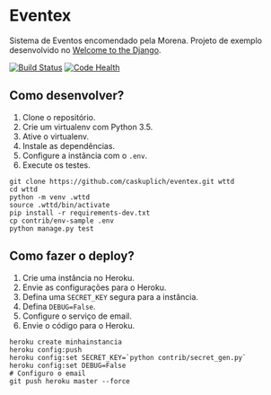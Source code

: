 # Eventex

Sistema de Eventos encomendado pela Morena. Projeto de exemplo desenvolvido no
[Welcome to the Django](http://welcometothedjango.com.br/).

[![Build Status](https://travis-ci.org/caskuplich/eventex.svg?branch=master)](https://travis-ci.org/caskuplich/eventex)
[![Code Health](https://landscape.io/github/caskuplich/eventex/master/landscape.svg?style=flat)](https://landscape.io/github/caskuplich/eventex/master)

## Como desenvolver?

1. Clone o repositório.
2. Crie um virtualenv com Python 3.5.
3. Ative o virtualenv.
4. Instale as dependências.
5. Configure a instância com o `.env`.
6. Execute os testes.

```console
git clone https://github.com/caskuplich/eventex.git wttd
cd wttd
python -m venv .wttd
source .wttd/bin/activate
pip install -r requirements-dev.txt
cp contrib/env-sample .env
python manage.py test
```

## Como fazer o deploy?

1. Crie uma instância no Heroku.
2. Envie as configurações para o Heroku.
3. Defina uma `SECRET_KEY` segura para a instância.
4. Defina `DEBUG=False`.
5. Configure o serviço de email.
6. Envie o código para o Heroku.

```console
heroku create minhainstancia
heroku config:push
heroku config:set SECRET_KEY=`python contrib/secret_gen.py`
heroku config:set DEBUG=False
# Configuro o email
git push heroku master --force
```
